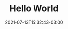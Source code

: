 ---
# Essential settings
title: "Hello World"
type: "post"
date: 2021-07-13T15:32:43-03:00
translationKey: "Hello World"

# Scheduling
draft: false

# Organization
weight:
categories: ["retro"]
tags: ["old", "tech"]

# Prototyping
layout: "prototype"

# Thumbnail / Featured
thumb: "images/Placeholder.jpg"
---